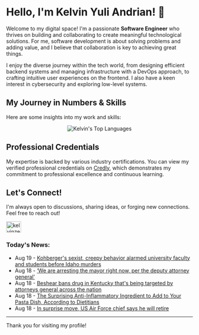 # Hello, I'm Kelvin Yuli Andrian! 👋

Welcome to my digital space! I'm a passionate **Software Engineer** who thrives on building and collaborating to create meaningful technological solutions. For me, software development is about solving problems and adding value, and I believe that collaboration is key to achieving great things.

I enjoy the diverse journey within the tech world, from designing efficient backend systems and managing infrastructure with a DevOps approach, to crafting intuitive user experiences on the frontend. I also have a keen interest in cybersecurity and exploring low-level systems.

## My Journey in Numbers & Skills

Here are some insights into my work and skills:

<p align="center">
  <img src="https://github-readme-stats.vercel.app/api/top-langs/?username=kelvinzer0&layout=compact&theme=radical" alt="Kelvin's Top Languages" />
</p>

## Professional Credentials

My expertise is backed by various industry certifications. You can view my verified professional credentials on [Credly](https://www.credly.com/users/kelvin-yuli-andrian/badges), which demonstrates my commitment to professional excellence and continuous learning.

## Let's Connect!

I'm always open to discussions, sharing ideas, or forging new connections. Feel free to reach out!

<p align="left">
    <a href="https://linkedin.com/in/kelvinzero" target="blank"><img align="center" src="https://cdn.jsdelivr.net/npm/simple-icons@3.0.1/icons/linkedin.svg" alt="kelvinzero" height="30" width="40" /></a>
</p>

### Today's News:

<!-- feed start -->
- Aug 19 - [Kohberger's sexist, creepy behavior alarmed university faculty and students before Idaho murders](https://www.yahoo.com/news/articles/kohbergers-sexist-creepy-behavior-alarmed-001314387.html)
- Aug 18 - [‘We are arresting the mayor right now, per the deputy attorney general’](https://www.yahoo.com/news/articles/arresting-mayor-now-per-deputy-231523945.html)
- Aug 18 - [Beshear bans drug in Kentucky that's being targeted by attorneys general across the nation](https://www.yahoo.com/news/articles/beshear-bans-drug-kentucky-thats-225145329.html)
- Aug 18 - [The Surprising Anti-Inflammatory Ingredient to Add to Your Pasta Dish, According to Dietitians](https://health.yahoo.com/wellness/nutrition/healthy-eating/articles/surprising-anti-inflammatory-ingredient-add-220000229.html)
- Aug 18 - [In surprise move, US Air Force chief says he will retire](https://www.yahoo.com/news/articles/us-air-force-chief-retire-213624232.html)
<!-- feed end -->

---

Thank you for visiting my profile!

